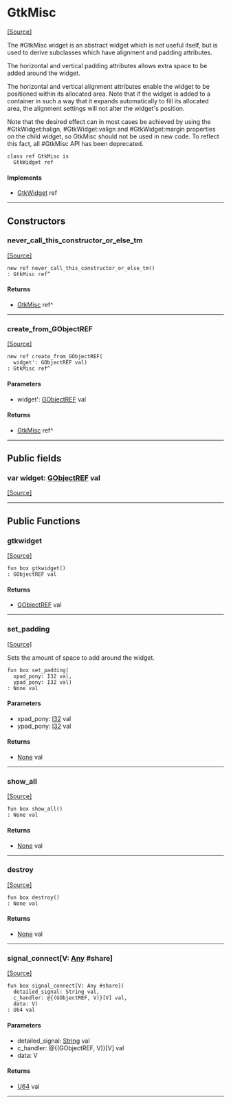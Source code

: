 # GtkMisc
<span class="source-link">[[Source]](src/gtk3/GtkMisc.md#L6)</span>

The #GtkMisc widget is an abstract widget which is not useful itself, but
is used to derive subclasses which have alignment and padding attributes.

The horizontal and vertical padding attributes allows extra space to be
added around the widget.

The horizontal and vertical alignment attributes enable the widget to be
positioned within its allocated area. Note that if the widget is added to
a container in such a way that it expands automatically to fill its
allocated area, the alignment settings will not alter the widget's position.

Note that the desired effect can in most cases be achieved by using the
#GtkWidget:halign, #GtkWidget:valign and #GtkWidget:margin properties
on the child widget, so GtkMisc should not be used in new code. To reflect
this fact, all #GtkMisc API has been deprecated.


```pony
class ref GtkMisc is
  GtkWidget ref
```

#### Implements

* [GtkWidget](gtk3-GtkWidget.md) ref

---

## Constructors

### never_call_this_constructor_or_else_tm
<span class="source-link">[[Source]](src/gtk3/GtkMisc.md#L27)</span>


```pony
new ref never_call_this_constructor_or_else_tm()
: GtkMisc ref^
```

#### Returns

* [GtkMisc](gtk3-GtkMisc.md) ref^

---

### create_from_GObjectREF
<span class="source-link">[[Source]](src/gtk3/GtkMisc.md#L30)</span>


```pony
new ref create_from_GObjectREF(
  widget': GObjectREF val)
: GtkMisc ref^
```
#### Parameters

*   widget': [GObjectREF](gtk3-..-gobject-GObjectREF.md) val

#### Returns

* [GtkMisc](gtk3-GtkMisc.md) ref^

---

## Public fields

### var widget: [GObjectREF](gtk3-..-gobject-GObjectREF.md) val
<span class="source-link">[[Source]](src/gtk3/GtkMisc.md#L24)</span>



---

## Public Functions

### gtkwidget
<span class="source-link">[[Source]](src/gtk3/GtkMisc.md#L26)</span>


```pony
fun box gtkwidget()
: GObjectREF val
```

#### Returns

* [GObjectREF](gtk3-..-gobject-GObjectREF.md) val

---

### set_padding
<span class="source-link">[[Source]](src/gtk3/GtkMisc.md#L51)</span>


Sets the amount of space to add around the widget.


```pony
fun box set_padding(
  xpad_pony: I32 val,
  ypad_pony: I32 val)
: None val
```
#### Parameters

*   xpad_pony: [I32](builtin-I32.md) val
*   ypad_pony: [I32](builtin-I32.md) val

#### Returns

* [None](builtin-None.md) val

---

### show_all
<span class="source-link">[[Source]](src/gtk3/GtkWidget.md#L4)</span>


```pony
fun box show_all()
: None val
```

#### Returns

* [None](builtin-None.md) val

---

### destroy
<span class="source-link">[[Source]](src/gtk3/GtkWidget.md#L7)</span>


```pony
fun box destroy()
: None val
```

#### Returns

* [None](builtin-None.md) val

---

### signal_connect\[V: [Any](builtin-Any.md) #share\]
<span class="source-link">[[Source]](src/gtk3/GtkWidget.md#L10)</span>


```pony
fun box signal_connect[V: Any #share](
  detailed_signal: String val,
  c_handler: @{(GObjectREF, V)}[V] val,
  data: V)
: U64 val
```
#### Parameters

*   detailed_signal: [String](builtin-String.md) val
*   c_handler: @{(GObjectREF, V)}[V] val
*   data: V

#### Returns

* [U64](builtin-U64.md) val

---

